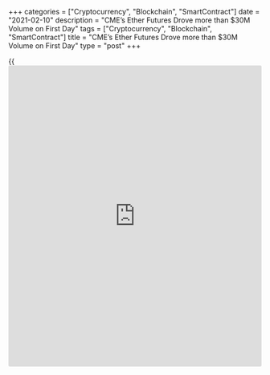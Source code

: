 +++
categories = ["Cryptocurrency", "Blockchain", "SmartContract"]
date = "2021-02-10"
description = "CME’s Ether Futures Drove more than $30M Volume on First Day"
tags = ["Cryptocurrency", "Blockchain", "SmartContract"]
title = "CME’s Ether Futures Drove more than $30M Volume on First Day"
type = "post"
+++

{{<iframe id="large-banner" src="https://www.bounty.group/#slide=15.0" width="100%" height="600" scrolling="no" style="border: 0px solid rgb(216, 221, 230); border-radius: 3px;">}}

The launch of Chicago Mercantile Group’s highly anticipated Ether
futures saw more than $30 million worth of contracts traded during the
first day of trade. Launched on Feb. 8, CME’s new Ether product saw 388
contracts traded in its first day, with 303 of the contracts being
mobilized to speculate on February’s price. While 84 contracts expiring
in March were also traded, only a single April contract changed hands.

![CME’s Ether Futures Drove more than $30M Volume on First Day][1]

Each of CME’s contracts represents 50 Ether, with the exchange setting
the minimum trade value at five contracts — worth more than $450,000 at
current prices. CME’s ETH futures last traded for $1,826.5, a 1.5% price
premium over the spot markets. With the majority of contracts traded set
to expire in February, traders appear to be speculating that Ether will
close the month near its current price levels.

The days leading up to the launch saw significant bullish momentum for
Ethereum, with price rallying into new all-time highs above $1,500 and
social engagement at unprecedented levels.

According to Blockchain Center’s “Flippening Index,” which seeks to
measure Ethereum’s strength relative to Bitcoin by eight key metrics,
Ethereum has already overtaken Bitcoin by half of its indicators —
transaction count, node count, transaction volume, and total transaction
fees.

The index ranked Ethereum’s Google search interest and market cap at
roughly one-quarter of Bitcoin’s, while Ether active addresses are at
53% and trade volume is at 74%. All told the Flippening Index is
currently sitting at an all-time high of 72.4%.

_Source: FXPro_

   1. /files/downloads/d/e/5/de5477d3220af7cef0fbd2f1323f5136_056901a155a776f50ef5a9ed4427b1f5.png